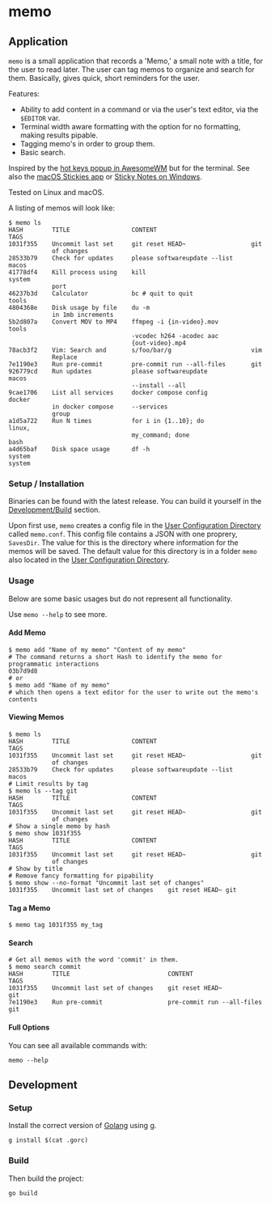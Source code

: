 # memo

## Application

`memo` is a small application that records a 'Memo,' a small note with a title, for the user to read later.  The user can tag memos to organize and search for them. Basically, gives quick, short reminders for the user.

Features:
- Ability to add content in a command or via the user's text editor, via the `$EDITOR` var.
- Terminal width aware formatting with the option for no formatting, making results pipable.
- Tagging memo's in order to group them.
- Basic search.

Inspired by the [hot keys popup in AwesomeWM](https://awesomewm.org/apidoc/popups_and_bars/awful.hotkeys_popup.widget.html) but for the terminal. See also the [macOS Stickies app](https://support.apple.com/guide/stickies/welcome/mac) or [Sticky Notes on Windows](https://apps.microsoft.com/detail/9nblggh4qghw?hl=en-us&gl=US). 

Tested on Linux and macOS.

A listing of memos will look like:
```shell
$ memo ls
HASH        TITLE                 CONTENT                          TAGS  
1031f355    Uncommit last set     git reset HEAD~                  git   
            of changes                                                   
28533b79    Check for updates     please softwareupdate --list     macos 
41778df4    Kill process using    kill                             system
            port                                                         
46237b3d    Calculator            bc # quit to quit                tools 
4804368e    Disk usage by file    du -m                                  
            in 1mb increments                                            
5b2d807a    Convert MOV to MP4    ffmpeg -i {in-video}.mov         tools 
                                  -vcodec h264 -acodec aac               
                                  {out-video}.mp4                        
78acb3f2    Vim: Search and       s/foo/bar/g                      vim   
            Replace                                                      
7e1190e3    Run pre-commit        pre-commit run --all-files       git            
926779cd    Run updates           please softwareupdate            macos 
                                  --install --all                        
9cae1706    List all services     docker compose config            docker
            in docker compose     --services                             
            group                                                        
a1d5a722    Run N times           for i in {1..10}; do             linux,
                                  my_command; done                 bash  
a4d65baf    Disk space usage      df -h                            system                                                                  system  
```

### Setup / Installation

Binaries can be found with the latest release. You can build it yourself in the [Development/Build](#build) section.

Upon first use, `memo` creates a config file in the [User Configuration Directory](https://pkg.go.dev/os#UserConfigDir) called `memo.conf`. This config file contains a JSON with one proprery, `SavesDir`. The value for this is the directory where information for the memos will be saved. The default value for this directory is in a folder `memo` also located in the [User Configuration Directory](https://pkg.go.dev/os#UserConfigDir).

### Usage

Below are some basic usages but do not represent all functionality.

Use `memo --help` to see more.

#### Add Memo

```shell
$ memo add "Name of my memo" "Content of my memo"
# The command returns a short Hash to identify the memo for programmatic interactions
03b7d9d8
# or
$ memo add "Name of my memo"
# which then opens a text editor for the user to write out the memo's contents
```

#### Viewing Memos

```shell
$ memo ls
HASH        TITLE                 CONTENT                          TAGS  
1031f355    Uncommit last set     git reset HEAD~                  git   
            of changes                                                   
28533b79    Check for updates     please softwareupdate --list     macos 
# Limit results by tag
$ memo ls --tag git 
HASH        TITLE                 CONTENT                          TAGS  
1031f355    Uncommit last set     git reset HEAD~                  git   
            of changes  
# Show a single memo by hash
$ memo show 1031f355 
HASH        TITLE                 CONTENT                          TAGS  
1031f355    Uncommit last set     git reset HEAD~                  git   
            of changes  
# Show by title
# Remove fancy formatting for pipability
$ memo show --no-format "Uncommit last set of changes"
1031f355	Uncommit last set of changes	git reset HEAD~	git                                          
```

#### Tag a Memo

```shell
$ memo tag 1031f355 my_tag                                       
```

#### Search

```shell
# Get all memos with the word 'commit' in them.
$ memo search commit
HASH        TITLE                           CONTENT                       TAGS                                                                      
1031f355    Uncommit last set of changes    git reset HEAD~               git                                                                       
7e1190e3    Run pre-commit                  pre-commit run --all-files    git 
```

#### Full Options

You can see all available commands with:
```shell
memo --help
```

## Development

### Setup

Install the correct version of [Golang](https://go.dev/) using [g](https://github.com/voidint/g).

```shell
g install $(cat .gorc)
```

### Build

Then build the project:
```shell
go build
```
